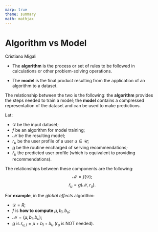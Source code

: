 ```yaml
---
marp: true
theme: summary
math: mathjax
---
```

# Algorithm vs Model

<div class="author">

Cristiano Migali

</div>

- The **algorithm** is the process or set of rules to be followed in calculations or other problem-solving operations.

- The **model** is the final product resulting from the application of an algorithm to a dataset.

The relationship between the two is the following: the **algorithm** provides the steps needed to train a model; the **model** contains a compressed representation of the dataset and can be used to make predictions.

Let:
- $\mathcal{D}$ be the input dataset;
- $f$ be an algorithm for model training;
- $\mathcal{M}$ be the resulting model;
- $r_u$ be the user profile of a user $u \in \mathcal{U}$;
- $g$ be the routine encharged of serving recommendations;
- $\tilde{r}_u$ the predicted user profile (which is equivalent to providing recommendations).

The relationships between these components are the following:
$$
\mathcal{M} = f(\mathcal{D});
$$
$$
\tilde{r}_u = g(\mathcal{M}, r_u).
$$

For **example**, in the _global effects_ algorithm:
- $\mathcal{D} = R$;
- $f$ is **how to compute** $\mu, b_i, b_u$;
- $\mathcal{M} = (\mu, b_i, b_u)$;
- $g$ is $\tilde{r}_{u,i} = \mu + b_i + b_u$ ($r_u$ is NOT needed).
